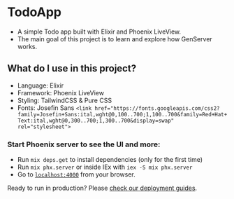 # TodoApp

  * A simple Todo app built with Elixir and Phoenix LiveView.
  * The main goal of this project is to learn and explore how GenServer works.

## What do I use in this project?
  * Language: Elixir
  * Framework: Phoenix LiveView
  * Styling: TailwindCSS & Pure CSS
  * Fonts: Josefin Sans `<link href="https://fonts.googleapis.com/css2?family=Josefin+Sans:ital,wght@0,100..700;1,100..700&family=Red+Hat+Text:ital,wght@0,300..700;1,300..700&display=swap" rel="stylesheet">`

### Start Phoenix server to see the UI and more:

  * Run `mix deps.get` to install dependencies (only for the first time)
  * Run `mix phx.server` or inside IEx with `iex -S mix phx.server`
  * Go to [`localhost:4000`](http://localhost:4000) from your browser.

Ready to run in production? Please [check our deployment guides](https://hexdocs.pm/phoenix/deployment.html).

